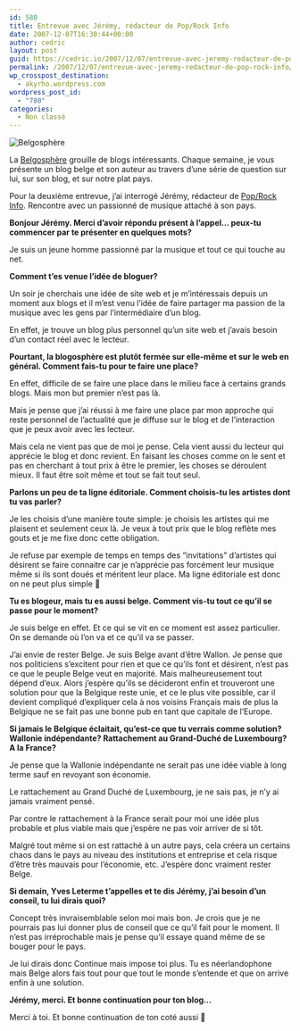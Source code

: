 ```yaml
---
id: 580
title: Entrevue avec Jérémy, rédacteur de Pop/Rock Info
date: 2007-12-07T16:30:44+00:00
author: cedric
layout: post
guid: https://cedric.io/2007/12/07/entrevue-avec-jeremy-redacteur-de-poprock-info.html
permalink: /2007/12/07/entrevue-avec-jeremy-redacteur-de-pop-rock-info/
wp_crosspost_destination:
  - akyrho.wordpress.com
wordpress_post_id:
  - "780"
categories:
  - Non classé
---
```

![Belgosphère](/images/2007/11/belgosphere.jpg)

La [Belgosphère](http://www.parenthese.be/tag/Belgosph%C3%A8re/) grouille de blogs intéressants. Chaque semaine, je vous présente un blog belge et son auteur au travers d’une série de question sur lui, sur son blog, et sur notre plat pays.

Pour la deuxième entrevue, j’ai interrogé Jérémy, rédacteur de [Pop/Rock Info](http://blog-rock.info/). Rencontre avec un passionné de musique attaché à son pays.<!-- more -->

**Bonjour Jérémy. Merci d’avoir répondu présent à l’appel… peux-tu commencer par te présenter en quelques mots?**

Je suis un jeune homme passionné par la musique et tout ce qui touche au net.

**Comment t’es venue l’idée de bloguer?**

Un soir je cherchais une idée de site web et je m’intéressais depuis un moment aux blogs et il m’est venu l’idée de faire partager ma passion de la musique avec les gens par l’intermédiaire d’un blog.

En effet, je trouve un blog plus personnel qu’un site web et j’avais besoin d’un contact réel avec le lecteur.

**Pourtant, la blogosphère est plutôt fermée sur elle-même et sur le web en général. Comment fais-tu pour te faire une place?**

En effet, difficile de se faire une place dans le milieu face à certains grands blogs. Mais mon but premier n’est pas là.

Mais je pense que j’ai réussi à me faire une place par mon approche qui reste personnel de l’actualité que je diffuse sur le blog et de l’interaction que je peux avoir avec les lecteur.

Mais cela ne vient pas que de moi je pense. Cela vient aussi du lecteur qui apprécie le blog et donc revient. En faisant les choses comme on le sent et pas en cherchant à tout prix à être le premier, les choses se déroulent mieux. Il faut être soit même et tout se fait tout seul.

**Parlons un peu de ta ligne éditoriale. Comment choisis-tu les artistes dont tu vas parler?**

Je les choisis d’une manière toute simple: je choisis les artistes qui me plaisent et seulement ceux là. Je veux à tout prix que le blog reflète mes gouts et je me fixe donc cette obligation.

Je refuse par exemple de temps en temps des “invitations” d’artistes qui désirent se faire connaitre car je n’apprécie pas forcément leur musique même si ils sont doués et méritent leur place. Ma ligne éditoriale est donc on ne peut plus simple 🙂

**Tu es blogeur, mais tu es aussi belge. Comment vis-tu tout ce qu’il se passe pour le moment?**

Je suis belge en effet. Et ce qui se vit en ce moment est assez particulier. On se demande où l’on va et ce qu’il va se passer.

J’ai envie de rester Belge. Je suis Belge avant d’être Wallon. Je pense que nos politiciens s’excitent pour rien et que ce qu’ils font et désirent, n’est pas ce que le peuple Belge veut en majorité. Mais malheureusement tout dépend d’eux. Alors j’espère qu’ils se décideront enfin et trouveront une solution pour que la Belgique reste unie, et ce le plus vite possible, car il devient compliqué d’expliquer cela à nos voisins Français mais de plus la Belgique ne se fait pas une bonne pub en tant que capitale de l’Europe.

**Si jamais le Belgique éclaitait, qu’est-ce que tu verrais comme solution? Wallonie indépendante? Rattachement au Grand-Duché de Luxembourg? A la France?**

Je pense que la Wallonie indépendante ne serait pas une idée viable à long terme sauf en revoyant son économie.

Le rattachement au Grand Duché de Luxembourg, je ne sais pas, je n’y ai jamais vraiment pensé.

Par contre le rattachement à la France serait pour moi une idée plus probable et plus viable mais que j’espère ne pas voir arriver de si tôt.

Malgré tout même si on est rattaché à un autre pays, cela créera un certains chaos dans le pays au niveau des institutions et entreprise et cela risque d’être très mauvais pour l’économie, etc. J’espère donc vraiment rester Belge.

**Si demain, Yves Leterme t’appelles et te dis Jérémy, j’ai besoin d’un conseil, tu lui dirais quoi?**

Concept très invraisemblable selon moi mais bon. Je crois que je ne pourrais pas lui donner plus de conseil que ce qu’il fait pour le moment. Il n’est pas irréprochable mais je pense qu’il essaye quand même de se bouger pour le pays.

Je lui dirais donc Continue mais impose toi plus. Tu es néerlandophone mais Belge alors fais tout pour que tout le monde s’entende et que on arrive enfin à une solution.

**Jérémy, merci. Et bonne continuation pour ton blog…**

Merci à toi. Et bonne continuation de ton coté aussi 🙂